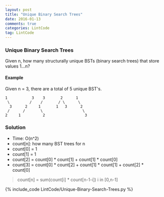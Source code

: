 ```yaml
---
layout: post
title: "Unique Binary Search Trees"
date: 2016-01-13
comments: true
categories: LintCode
tag: LintCode
---
```

### Unique Binary Search Trees
Given n, how many structurally unique BSTs (binary search trees) that store values 1...n?

#### Example
Given n = 3, there are a total of 5 unique BST's.
```
1           3    3       2      1
 \         /    /       / \      \
  3      2     1       1   3      2
 /      /       \                  \
2     1          2                  3
```
<!--more-->
### Solution
* Time: O(n^2)
* count[n]: how many BST trees for n
* count[0] = 1
* count[1] = 1
* count[2] = count[0] * count[1] + count[1] * count[0]
* count[3] = count[0] * count[2] + count[1] * count[1] + count[2] * count[0]
> count[n] = sum(count[i] * count[n-1-i]) i in [0,n-1]

{% include_code LintCode/Unique-Binary-Search-Trees.py %}
